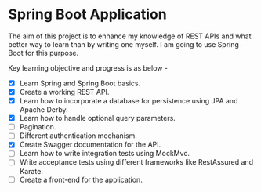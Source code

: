 # Spring Boot Application

The aim of this project is to enhance my knowledge of REST APIs and what better way to learn than by writing one myself. I am going to use Spring Boot for this purpose. 

Key learning objective and progress is as below -

- [x] Learn Spring and Spring Boot basics.
- [x] Create a working REST API.
- [x] Learn how to incorporate a database for persistence using JPA and Apache Derby.
- [x] Learn how to handle optional query parameters.
- [ ] Pagination.
- [ ] Different authentication mechanism.
- [X] Create Swagger documentation for the API.
- [ ] Learn how to write integration tests using MockMvc.
- [ ] Write acceptance tests using different frameworks like RestAssured and Karate.
- [ ] Create a front-end for the application.
